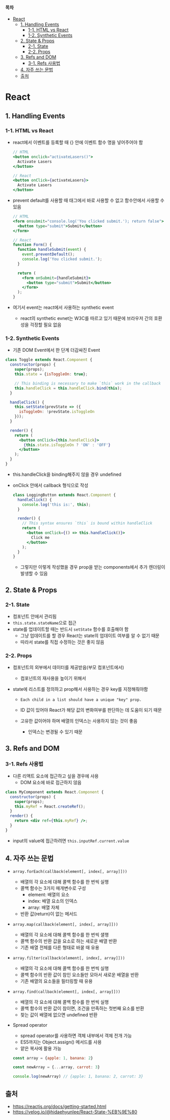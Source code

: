 #### 목차

- [React](#react)
  * [1. Handling Events](#1-handling-events)
    + [1-1. HTML vs React](#1-1-html-vs-react)
    + [1-2. Synthetic Events](#1-2-synthetic-events)
  * [2. State & Props](#2-state--props)
    + [2-1. State](#2-1-state)
    + [2-2. Props](#2-2-props)
  * [3. Refs and DOM](#3-refs-and-dom)
    + [3-1. Refs 사용법](#3-1-refs-사용법)
  * [4. 자주 쓰는 문법](#4-자주-쓰는-문법)
  * [출처](#출처)



# React

## 1. Handling Events

### 1-1. HTML vs React

- react에서 이벤트를 등록할 때 {} 안에 이벤트 함수 명을 넣어주어야 함

  ```jsx
  // HTML
  <button onclick="activateLasers()">
    Activate Lasers
  </button>
  
  // React
  <button onClick={activateLasers}>
    Activate Lasers
  </button>
  ```

- prevent default를 사용할 때 태그에서 바로 사용할 수 없고 함수안에서 사용할 수 있음

  ```jsx
  // HTML
  <form onsubmit="console.log('You clicked submit.'); return false">
    <button type="submit">Submit</button>
  </form>
  
  // React
  function Form() {
    function handleSubmit(event) {
      event.preventDefault();
      console.log('You clicked submit.');
    }
  
    return (
      <form onSubmit={handleSubmit}>
        <button type="submit">Submit</button>
      </form>
    );
  }
  ```

- 여기서 event는 react에서 사용하는 synthetic event

  - react의 synthetic evnet는 W3C를 따르고 있기 때문에 브라우저 간의 호환성을 걱정할 필요 없음

### 1-2. Synthetic Events

- 기존 DOM Event에서 한 단계 더감싸진 Event

```jsx
class Toggle extends React.Component {
  constructor(props) {
    super(props);
    this.state = {isToggleOn: true};

    // This binding is necessary to make `this` work in the callback
    this.handleClick = this.handleClick.bind(this);
  }

  handleClick() {
    this.setState(prevState => ({
      isToggleOn: !prevState.isToggleOn
    }));
  }

  render() {
    return (
      <button onClick={this.handleClick}>
        {this.state.isToggleOn ? 'ON' : 'OFF'}
      </button>
    );
  }
}
```

- this.handleClick을 binding해주지 않을 경우 undefined	

- onClick 안에서 callback 형식으로 작성

  ```jsx
  class LoggingButton extends React.Component {
    handleClick() {
      console.log('this is:', this);
    }
  
    render() {
      // This syntax ensures `this` is bound within handleClick
      return (
        <button onClick={() => this.handleClick()}>
          Click me
        </button>
      );
    }
  }
  ```

  - 그렇지만 이렇게 작성했을 경우 prop을 받는 components에서 추가 렌더링이 발생할 수 있음

  

## 2. State & Props

### 2-1. State

- 컴포넌트 안에서 관리됨
- `this.state.stateName`으로 접근
- state를 업데이트할 때는 반드시 `setState` 함수를 호출해야 함
  - 그냥 업데이트를 할 경우 React는 state의 업데이트 여부를 알 수 없기 때문
  - 따라서 state를 직접 수정하는 것은 좋지 않음

### 2-2. Props

- 컴포넌트의 외부에서 데이터를 제공받음(부모 컴포넌트에서)

  - 컴포넌트의 재사용을 높이기 위해서 

- state에 리스트를 정의하고 prop해서 사용하는 경우 key를 지정해줘야함

  - `Each child in a list should have a unique "key" prop.`

  - ID 값이 있어야 React가 해당 값의 변화여부를 판단하는 데 도움이 되기 때문

  - 고유한 값이어야 하며 배열의 인덱스는 사용하지 않는 것이 좋음

    - 인덱스는 변경될 수 있기 때문

    

## 3. Refs and DOM

### 3-1. Refs 사용법

- 다른 리액트 요소에 접근하고 싶을 경우에 사용
  - DOM 요소에 바로 접근하지 않음

```jsx
class MyComponent extends React.Component {
  constructor(props) {
    super(props);
    this.myRef = React.createRef();
  }
  render() {
    return <div ref={this.myRef} />;
  }
}
```

- input의 value에 접근하려면 `this.inputRef.current.value`



## 4. 자주 쓰는 문법

- ```
  array.forEach(callback(element[, index[, array]]))
  ```

  - 배열의 각 요소에 대해 콜백 함수를 한 번씩 실행
  - 콜백 함수는 3가지 매개변수로 구성
    - element: 배열의 요소
    - index: 배열 요소의 인덱스
    - array: 배열 자체
  - 반환 값(return)이 없는 메서드

- ```
  array.map(callback(element[, index[, array]]))
  ```

  - 배열의 각 요소에 대해 콜백 함수를 한 번씩 샐행
  - 콜백 함수의 반환 값을 요소로 하는 새로운 배열 반환
  - 기존 배열 전체를 다른 형태로 바꿀 때 유용

- ```
  array.filter(callback(element[, index[, array]]))
  ```

  - 배열의 각 요소에 대해 콜백 함수를 한 번씩 실행
  - 콜백 함수의 반환 값이 참인 요소들만 모아서 새로운 배열을 반환
  - 기존 배열의 요소들을 필터링할 때 유용

- ```
  array.find(callback(element[, index[, array]]))
  ```

  - 배열의 각 요소에 대해 콜백 함수를 한 번씩 실행
  - 콜백 함수의 반환 값이 참이면, 조건을 만족하는 첫번째 요소를 반환
  - 찾는 값이 배열에 없으면 undefined 반환

- Spread operator

  - spread operator를 사용하면 객체 내부에서 객체 전개 가능
  - ES5까지는 Object.assign() 메서드를 사용
  - 얕은 복사에 활용 가능

  ```jsx
  const array = {apple: 1, banana: 2}
  
  const newArray = {...array, carrot: 3}
  
  console.log(newArray)	// {apple: 1, banana: 2, carrot: 3}
  ```

  

## 출처

- https://reactjs.org/docs/getting-started.html
- https://velog.io/@hidaehyunlee/React-State-%EB%9E%80